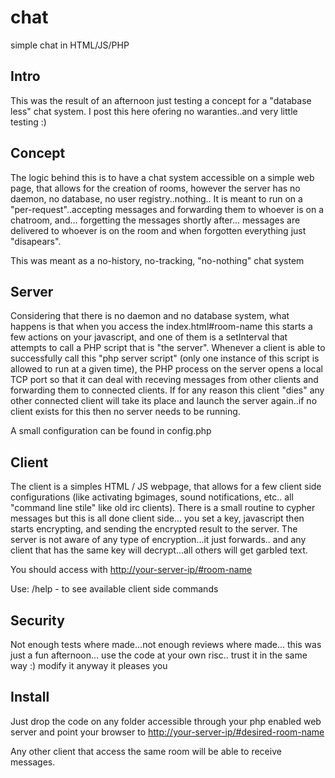 # chat

simple chat in HTML/JS/PHP

## Intro

This was the result of an afternoon just testing a concept for a "database less" chat system. I post this here ofering no waranties..and very little testing :)

## Concept

The logic behind this is to have a chat system accessible on a simple web page, that allows for the creation of rooms, however the server has no daemon, no database, no user registry..nothing.. It is meant to run on a "per-request"..accepting messages and forwarding them to whoever is on a chatroom, and... forgetting the messages shortly after... messages are delivered to whoever is on the room and when forgotten everything just "disapears".

This was meant as a no-history, no-tracking, "no-nothing" chat system

## Server

Considering that there is no daemon and no database system, what happens is that when you access the index.html#room-name this starts a few actions on your javascript, and one of them is a setInterval that attempts to call a PHP script that is "the server". Whenever a client is able to successfully call this "php server script" (only one instance of this script is allowed to run at a given time), the PHP process on the server opens a local TCP port so that it can deal with receving messages from other clients and forwarding them to connected clients. If for any reason this client "dies" any other connected client will take its place and launch the server again..if no client exists for this then no server needs to be running.

A small configuration can be found in config.php

## Client

The client is a simples HTML / JS webpage, that allows for a few client side configurations (like activating bgimages, sound notifications, etc.. all "command line stile" like old irc clients). There is a small routine to cypher messages but this is all done client side... you set a key, javascript then starts encrypting, and sending the encrypted result to the server. The server is not aware of any type of encryption...it just forwards.. and any client that has the same key will decrypt...all others will get garbled text.

You should access with <http://your-server-ip/#room-name>

Use:
/help - to see available client side commands

## Security

Not enough tests where made...not enough reviews where made... this was just a fun afternoon... use the code at your own risc.. trust it in the same way :) modify it anyway it pleases you

## Install

Just drop the code on any folder accessible through your php enabled web server and point your browser to <http://your-server-ip/#desired-room-name>

Any other client that access the same room will be able to receive messages.
